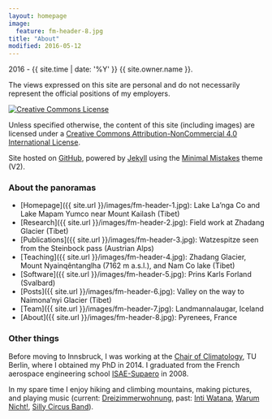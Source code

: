 ```yaml
---
layout: homepage
image:
  feature: fm-header-8.jpg
title: "About"
modified: 2016-05-12
---
```


<span><i class="fa fa-creative-commons"></i> 2016 - {{ site.time | date: '%Y' }} {{ site.owner.name }}.</span>

The views expressed on this site are personal and do not necessarily represent the official positions of my employers.

<a rel="license" href="http://creativecommons.org/licenses/by-nc/4.0/"><img alt="Creative Commons License" style="border-width:0" src="https://i.creativecommons.org/l/by-nc/4.0/88x31.png" /></a><br />

Unless specified otherwise, the content of this site (including images) are licensed under a [Creative Commons Attribution-NonCommercial 4.0 International License](http://creativecommons.org/licenses/by-nc/4.0/).

Site hosted on <a href="https://pages.github.com/" rel="nofollow"> GitHub</a>, powered by <a href="http://jekyllrb.com" rel="nofollow"> Jekyll</a> using the <a href="https://mademistakes.com/work/minimal-mistakes-jekyll-theme/" rel="nofollow">Minimal Mistakes</a> theme (V2).

### About the panoramas
* [Homepage]({{ site.url }}/images/fm-header-1.jpg): Lake La’nga Co and Lake Mapam Yumco near Mount Kailash (Tibet)
* [Research]({{ site.url }}/images/fm-header-2.jpg): Field work at Zhadang Glacier (Tibet)
* [Publications]({{ site.url }}/images/fm-header-3.jpg): Watzespitze seen from the Steinbock pass (Austrian Alps)
* [Teaching]({{ site.url }}/images/fm-header-4.jpg): Zhadang Glacier, Mount Nyainqêntanglha (7162 m a.s.l.), and Nam Co lake (Tibet)
* [Software]({{ site.url }}/images/fm-header-5.jpg): Prins Karls Forland (Svalbard)
* [Posts]({{ site.url }}/images/fm-header-6.jpg): Valley on the way to Naimona’nyi Glacier (Tibet)
* [Team]({{ site.url }}/images/fm-header-7.jpg): Landmannalaugar, Iceland
* [About]({{ site.url }}/images/fm-header-8.jpg): Pyrenees, France

### Other things

Before moving to Innsbruck, I was working at the
[Chair of Climatology](http://www.klima.tu-berlin.de/index.php?show=home_start&lan=en/),
TU Berlin, where I obtained my PhD in 2014.
I graduated from the French aerospace engineering school
[ISAE-Supaero](http://www.isae.fr/en) in 2008.

In my spare time I enjoy hiking and climbing mountains, making pictures, and
playing music (current: [Dreizimmerwohnung](http://dreizimmerwohnung.info/), past: [Inti Watana](https://www.jamendo.com/artist/348758/inti-watana/albums), [Warum Nicht!](http://wnband.wixsite.com/warum-nicht), [Silly Circus Band](http://sillycircusband.bandcamp.com/)).
